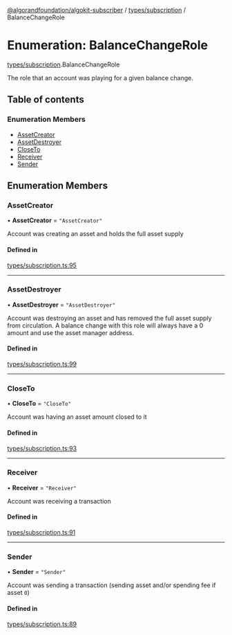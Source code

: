 [@algorandfoundation/algokit-subscriber](../README.md) / [types/subscription](../modules/types_subscription.md) / BalanceChangeRole

# Enumeration: BalanceChangeRole

[types/subscription](../modules/types_subscription.md).BalanceChangeRole

The role that an account was playing for a given balance change.

## Table of contents

### Enumeration Members

- [AssetCreator](types_subscription.BalanceChangeRole.md#assetcreator)
- [AssetDestroyer](types_subscription.BalanceChangeRole.md#assetdestroyer)
- [CloseTo](types_subscription.BalanceChangeRole.md#closeto)
- [Receiver](types_subscription.BalanceChangeRole.md#receiver)
- [Sender](types_subscription.BalanceChangeRole.md#sender)

## Enumeration Members

### AssetCreator

• **AssetCreator** = ``"AssetCreator"``

Account was creating an asset and holds the full asset supply

#### Defined in

[types/subscription.ts:95](https://github.com/algorandfoundation/algokit-subscriber-ts/blob/main/src/types/subscription.ts#L95)

___

### AssetDestroyer

• **AssetDestroyer** = ``"AssetDestroyer"``

Account was destroying an asset and has removed the full asset supply from circulation.
A balance change with this role will always have a 0 amount and use the asset manager address.

#### Defined in

[types/subscription.ts:99](https://github.com/algorandfoundation/algokit-subscriber-ts/blob/main/src/types/subscription.ts#L99)

___

### CloseTo

• **CloseTo** = ``"CloseTo"``

Account was having an asset amount closed to it

#### Defined in

[types/subscription.ts:93](https://github.com/algorandfoundation/algokit-subscriber-ts/blob/main/src/types/subscription.ts#L93)

___

### Receiver

• **Receiver** = ``"Receiver"``

Account was receiving a transaction

#### Defined in

[types/subscription.ts:91](https://github.com/algorandfoundation/algokit-subscriber-ts/blob/main/src/types/subscription.ts#L91)

___

### Sender

• **Sender** = ``"Sender"``

Account was sending a transaction (sending asset and/or spending fee if asset `0`)

#### Defined in

[types/subscription.ts:89](https://github.com/algorandfoundation/algokit-subscriber-ts/blob/main/src/types/subscription.ts#L89)
